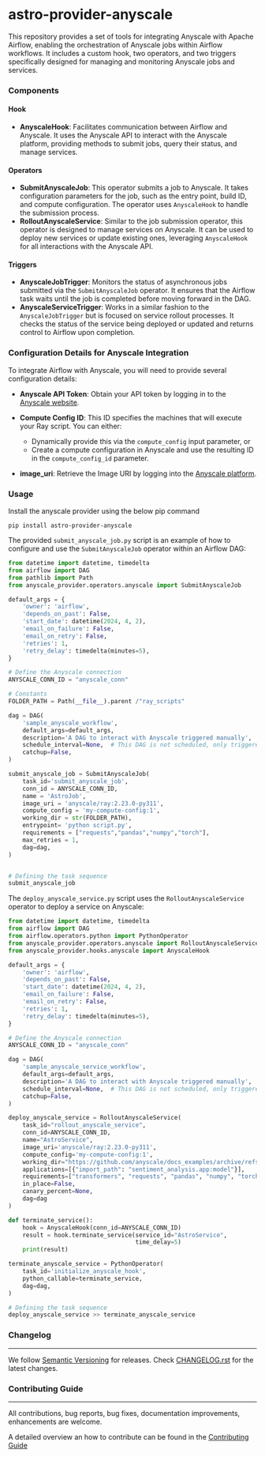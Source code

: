# astro-provider-anyscale

This repository provides a set of tools for integrating Anyscale with Apache Airflow, enabling the orchestration of Anyscale jobs within Airflow workflows. It includes a custom hook, two operators, and two triggers specifically designed for managing and monitoring Anyscale jobs and services.

### Components

#### Hook
- **AnyscaleHook**: Facilitates communication between Airflow and Anyscale. It uses the Anyscale API to interact with the Anyscale platform, providing methods to submit jobs, query their status, and manage services.

#### Operators
- **SubmitAnyscaleJob**: This operator submits a job to Anyscale. It takes configuration parameters for the job, such as the entry point, build ID, and compute configuration. The operator uses `AnyscaleHook` to handle the submission process.
- **RolloutAnyscaleService**: Similar to the job submission operator, this operator is designed to manage services on Anyscale. It can be used to deploy new services or update existing ones, leveraging `AnyscaleHook` for all interactions with the Anyscale API.

#### Triggers
- **AnyscaleJobTrigger**: Monitors the status of asynchronous jobs submitted via the `SubmitAnyscaleJob` operator. It ensures that the Airflow task waits until the job is completed before moving forward in the DAG.
- **AnyscaleServiceTrigger**: Works in a similar fashion to the `AnyscaleJobTrigger` but is focused on service rollout processes. It checks the status of the service being deployed or updated and returns control to Airflow upon completion.

### Configuration Details for Anyscale Integration

To integrate Airflow with Anyscale, you will need to provide several configuration details:

- **Anyscale API Token**: Obtain your API token by logging in to the [Anyscale website](https://anyscale.com/).

- **Compute Config ID**: This ID specifies the machines that will execute your Ray script. You can either:
  - Dynamically provide this via the `compute_config` input parameter, or
  - Create a compute configuration in Anyscale and use the resulting ID in the `compute_config_id` parameter.

- **image_uri**: Retrieve the Image URI by logging into the [Anyscale platform](https://anyscale.com/).


### Usage

Install the anyscale provider using the below pip command

```pip install astro-provider-anyscale```


The provided `submit_anyscale_job.py` script is an example of how to configure and use the `SubmitAnyscaleJob` operator within an Airflow DAG:

```python
from datetime import datetime, timedelta
from airflow import DAG
from pathlib import Path
from anyscale_provider.operators.anyscale import SubmitAnyscaleJob

default_args = {
    'owner': 'airflow',
    'depends_on_past': False,
    'start_date': datetime(2024, 4, 2),
    'email_on_failure': False,
    'email_on_retry': False,
    'retries': 1,
    'retry_delay': timedelta(minutes=5),
}

# Define the Anyscale connection
ANYSCALE_CONN_ID = "anyscale_conn"

# Constants
FOLDER_PATH = Path(__file__).parent /"ray_scripts"

dag = DAG(
    'sample_anyscale_workflow',
    default_args=default_args,
    description='A DAG to interact with Anyscale triggered manually',
    schedule_interval=None,  # This DAG is not scheduled, only triggered manually
    catchup=False,
)

submit_anyscale_job = SubmitAnyscaleJob(
    task_id='submit_anyscale_job',
    conn_id = ANYSCALE_CONN_ID,
    name = 'AstroJob',
    image_uri = 'anyscale/ray:2.23.0-py311', 
    compute_config = 'my-compute-config:1',
    working_dir = str(FOLDER_PATH),
    entrypoint= 'python script.py',
    requirements = ["requests","pandas","numpy","torch"],
    max_retries = 1,
    dag=dag,
)


# Defining the task sequence
submit_anyscale_job
```
The `deploy_anyscale_service.py` script uses the `RolloutAnyscaleService` operator to deploy a service on Anyscale:

```python
from datetime import datetime, timedelta
from airflow import DAG
from airflow.operators.python import PythonOperator
from anyscale_provider.operators.anyscale import RolloutAnyscaleService
from anyscale_provider.hooks.anyscale import AnyscaleHook

default_args = {
    'owner': 'airflow',
    'depends_on_past': False,
    'start_date': datetime(2024, 4, 2),
    'email_on_failure': False,
    'email_on_retry': False,
    'retries': 1,
    'retry_delay': timedelta(minutes=5),
}

# Define the Anyscale connection
ANYSCALE_CONN_ID = "anyscale_conn"

dag = DAG(
    'sample_anyscale_service_workflow',
    default_args=default_args,
    description='A DAG to interact with Anyscale triggered manually',
    schedule_interval=None,  # This DAG is not scheduled, only triggered manually
    catchup=False,
)

deploy_anyscale_service = RolloutAnyscaleService(
    task_id="rollout_anyscale_service",
    conn_id=ANYSCALE_CONN_ID,
    name="AstroService",
    image_uri='anyscale/ray:2.23.0-py311',
    compute_config='my-compute-config:1',
    working_dir="https://github.com/anyscale/docs_examples/archive/refs/heads/main.zip",
    applications=[{"import_path": "sentiment_analysis.app:model"}],
    requirements=["transformers", "requests", "pandas", "numpy", "torch"],
    in_place=False,
    canary_percent=None,
    dag=dag
)

def terminate_service():
    hook = AnyscaleHook(conn_id=ANYSCALE_CONN_ID)
    result = hook.terminate_service(service_id="AstroService",
                                    time_delay=5)
    print(result)

terminate_anyscale_service = PythonOperator(
    task_id='initialize_anyscale_hook',
    python_callable=terminate_service,
    dag=dag,
)

# Defining the task sequence
deploy_anyscale_service >> terminate_anyscale_service
```

### Changelog
_________

We follow [Semantic Versioning](https://semver.org/) for releases.
Check [CHANGELOG.rst](https://github.com/astronomer/astro-provider-anyscale/blob/main/CHANGELOG.rst)
for the latest changes.


### Contributing Guide
__________________

All contributions, bug reports, bug fixes, documentation improvements, enhancements are welcome.

A detailed overview an how to contribute can be found in the [Contributing Guide](https://github.com/astronomer/astro-provider-anyscale/blob/main/CONTRIBUTING.rst)